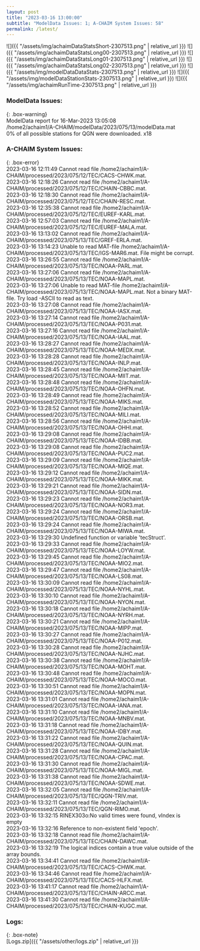 ```yaml
---
layout: post
title: "2023-03-16 13:00:00"
subtitle: "ModelData Issues: 1; A-CHAIM System Issues: 58"
permalink: /latest/
---
```


![]({{ "/assets/img/achaimDataStatsShort-2307513.png" | relative_url }})
![]({{ "/assets/img/achaimDataStatsLong00-2307513.png" | relative_url }})
![]({{ "/assets/img/achaimDataStatsLong01-2307513.png" | relative_url }})
![]({{ "/assets/img/achaimDataStatsLong02-2307513.png" | relative_url }})
![]({{ "/assets/img/modelDataDataStats-2307513.png" | relative_url }})
![]({{ "/assets/img/modelDataStationStats-2307513.png" | relative_url }})
![]({{ "/assets/img/achaimRunTime-2307513.png" | relative_url }})

### ModelData Issues:  
  
{: .box-warning}  
 ModelData report for 16-Mar-2023 13:05:08   
 /home2/achaim1/A-CHAIM/modelData/2023/075/13/modelData.mat   
 0% of all possible stations for QGN were downloaded. x18   
  
### A-CHAIM System Issues:  
  
{: .box-error}  
2023-03-16 12:11:49 Cannot read file /home2/achaim1/A-CHAIM/processed/2023/075/12/TEC/CACS-CHWK.mat.  
2023-03-16 12:18:26 Cannot read file /home2/achaim1/A-CHAIM/processed/2023/075/12/TEC/CHAIN-CBBC.mat.  
2023-03-16 12:18:30 Cannot read file /home2/achaim1/A-CHAIM/processed/2023/075/12/TEC/CHAIN-RESC.mat.  
2023-03-16 12:35:38 Cannot read file /home2/achaim1/A-CHAIM/processed/2023/075/12/TEC/EUREF-KARL.mat.  
2023-03-16 12:57:03 Cannot read file /home2/achaim1/A-CHAIM/processed/2023/075/12/TEC/EUREF-MALA.mat.  
2023-03-16 13:13:02 Cannot read file /home2/achaim1/A-CHAIM/processed/2023/075/13/TEC/GREF-ERLA.mat.  
2023-03-16 13:14:23 Unable to read MAT-file /home2/achaim1/A-CHAIM/processed/2023/075/13/TEC/IGS-MAR6.mat. File might be corrupt.  
2023-03-16 13:26:55 Cannot read file /home2/achaim1/A-CHAIM/processed/2023/075/13/TEC/NOAA-PARL.mat.  
2023-03-16 13:27:06 Cannot read file /home2/achaim1/A-CHAIM/processed/2023/075/13/TEC/NOAA-MAPL.mat.  
2023-03-16 13:27:06 Unable to read MAT-file /home2/achaim1/A-CHAIM/processed/2023/075/13/TEC/NOAA-MAPL.mat. Not a binary MAT-file. Try load -ASCII to read as text.  
2023-03-16 13:27:08 Cannot read file /home2/achaim1/A-CHAIM/processed/2023/075/13/TEC/NOAA-IASX.mat.  
2023-03-16 13:27:14 Cannot read file /home2/achaim1/A-CHAIM/processed/2023/075/13/TEC/NOAA-P031.mat.  
2023-03-16 13:27:16 Cannot read file /home2/achaim1/A-CHAIM/processed/2023/075/13/TEC/NOAA-IAAL.mat.  
2023-03-16 13:28:27 Cannot read file /home2/achaim1/A-CHAIM/processed/2023/075/13/TEC/NOAA-MEDX.mat.  
2023-03-16 13:28:28 Cannot read file /home2/achaim1/A-CHAIM/processed/2023/075/13/TEC/NOAA-INLP.mat.  
2023-03-16 13:28:45 Cannot read file /home2/achaim1/A-CHAIM/processed/2023/075/13/TEC/NOAA-MIIT.mat.  
2023-03-16 13:28:48 Cannot read file /home2/achaim1/A-CHAIM/processed/2023/075/13/TEC/NOAA-OHFN.mat.  
2023-03-16 13:28:49 Cannot read file /home2/achaim1/A-CHAIM/processed/2023/075/13/TEC/NOAA-MIKS.mat.  
2023-03-16 13:28:52 Cannot read file /home2/achaim1/A-CHAIM/processed/2023/075/13/TEC/NOAA-MILI.mat.  
2023-03-16 13:28:56 Cannot read file /home2/achaim1/A-CHAIM/processed/2023/075/13/TEC/NOAA-OHHI.mat.  
2023-03-16 13:29:08 Cannot read file /home2/achaim1/A-CHAIM/processed/2023/075/13/TEC/NOAA-IDBB.mat.  
2023-03-16 13:29:08 Cannot read file /home2/achaim1/A-CHAIM/processed/2023/075/13/TEC/NOAA-PUC2.mat.  
2023-03-16 13:29:09 Cannot read file /home2/achaim1/A-CHAIM/processed/2023/075/13/TEC/NOAA-MIQE.mat.  
2023-03-16 13:29:12 Cannot read file /home2/achaim1/A-CHAIM/processed/2023/075/13/TEC/NOAA-MIKK.mat.  
2023-03-16 13:29:21 Cannot read file /home2/achaim1/A-CHAIM/processed/2023/075/13/TEC/NOAA-SIDN.mat.  
2023-03-16 13:29:23 Cannot read file /home2/achaim1/A-CHAIM/processed/2023/075/13/TEC/NOAA-NOR3.mat.  
2023-03-16 13:29:24 Cannot read file /home2/achaim1/A-CHAIM/processed/2023/075/13/TEC/NOAA-ORSB.mat.  
2023-03-16 13:29:24 Cannot read file /home2/achaim1/A-CHAIM/processed/2023/075/13/TEC/NOAA-MIWA.mat.  
2023-03-16 13:29:30 Undefined function or variable 'tecStruct'.  
2023-03-16 13:29:33 Cannot read file /home2/achaim1/A-CHAIM/processed/2023/075/13/TEC/NOAA-LOYW.mat.  
2023-03-16 13:29:45 Cannot read file /home2/achaim1/A-CHAIM/processed/2023/075/13/TEC/NOAA-MIO2.mat.  
2023-03-16 13:29:47 Cannot read file /home2/achaim1/A-CHAIM/processed/2023/075/13/TEC/NOAA-LS08.mat.  
2023-03-16 13:30:09 Cannot read file /home2/achaim1/A-CHAIM/processed/2023/075/13/TEC/NOAA-NYHL.mat.  
2023-03-16 13:30:10 Cannot read file /home2/achaim1/A-CHAIM/processed/2023/075/13/TEC/NOAA-NYON.mat.  
2023-03-16 13:30:18 Cannot read file /home2/achaim1/A-CHAIM/processed/2023/075/13/TEC/NOAA-NYRH.mat.  
2023-03-16 13:30:21 Cannot read file /home2/achaim1/A-CHAIM/processed/2023/075/13/TEC/NOAA-MIPP.mat.  
2023-03-16 13:30:27 Cannot read file /home2/achaim1/A-CHAIM/processed/2023/075/13/TEC/NOAA-P012.mat.  
2023-03-16 13:30:28 Cannot read file /home2/achaim1/A-CHAIM/processed/2023/075/13/TEC/NOAA-NJHC.mat.  
2023-03-16 13:30:38 Cannot read file /home2/achaim1/A-CHAIM/processed/2023/075/13/TEC/NOAA-MOHT.mat.  
2023-03-16 13:30:48 Cannot read file /home2/achaim1/A-CHAIM/processed/2023/075/13/TEC/NOAA-MOCO.mat.  
2023-03-16 13:30:51 Cannot read file /home2/achaim1/A-CHAIM/processed/2023/075/13/TEC/NOAA-MOPN.mat.  
2023-03-16 13:31:01 Cannot read file /home2/achaim1/A-CHAIM/processed/2023/075/13/TEC/NOAA-IANA.mat.  
2023-03-16 13:31:10 Cannot read file /home2/achaim1/A-CHAIM/processed/2023/075/13/TEC/NOAA-MNBV.mat.  
2023-03-16 13:31:18 Cannot read file /home2/achaim1/A-CHAIM/processed/2023/075/13/TEC/NOAA-IDBY.mat.  
2023-03-16 13:31:22 Cannot read file /home2/achaim1/A-CHAIM/processed/2023/075/13/TEC/NOAA-QUIN.mat.  
2023-03-16 13:31:28 Cannot read file /home2/achaim1/A-CHAIM/processed/2023/075/13/TEC/NOAA-CPAC.mat.  
2023-03-16 13:31:30 Cannot read file /home2/achaim1/A-CHAIM/processed/2023/075/13/TEC/NOAA-MIGL.mat.  
2023-03-16 13:31:38 Cannot read file /home2/achaim1/A-CHAIM/processed/2023/075/13/TEC/NOAA-SDWE.mat.  
2023-03-16 13:32:05 Cannot read file /home2/achaim1/A-CHAIM/processed/2023/075/13/TEC/QGN-TRIV.mat.  
2023-03-16 13:32:11 Cannot read file /home2/achaim1/A-CHAIM/processed/2023/075/13/TEC/QGN-RIMO.mat.  
2023-03-16 13:32:15 RINEX303o:No valid times were found, vIndex is empty  
2023-03-16 13:32:16 Reference to non-existent field 'epoch'.  
2023-03-16 13:32:18 Cannot read file /home2/achaim1/A-CHAIM/processed/2023/075/13/TEC/CHAIN-DAWC.mat.  
2023-03-16 13:32:19 The logical indices contain a true value outside of the array bounds.  
2023-03-16 13:34:41 Cannot read file /home2/achaim1/A-CHAIM/processed/2023/075/13/TEC/CACS-CHWK.mat.  
2023-03-16 13:34:46 Cannot read file /home2/achaim1/A-CHAIM/processed/2023/075/13/TEC/CACS-HLFX.mat.  
2023-03-16 13:41:17 Cannot read file /home2/achaim1/A-CHAIM/processed/2023/075/13/TEC/CHAIN-ARCC.mat.  
2023-03-16 13:41:30 Cannot read file /home2/achaim1/A-CHAIM/processed/2023/075/13/TEC/CHAIN-KUGC.mat.  

### Logs:  
  
{: .box-note}  
[Logs.zip]({{ "/assets/other/logs.zip" | relative_url }})  
